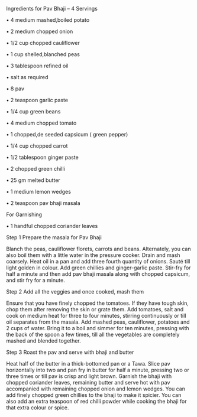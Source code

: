 Ingredients for Pav Bhaji – 4 Servings

•      4 medium mashed,boiled potato

•      2 medium chopped onion

•      1/2 cup chopped cauliflower

•      1 cup shelled,blanched peas

•      3 tablespoon refined oil

•      salt as required

•      8 pav

•      2 teaspoon garlic paste

•      1/4 cup green beans

•      4 medium chopped tomato

•      1 chopped,de seeded capsicum ( green pepper)

•      1/4 cup chopped carrot

•      1/2 tablespoon ginger paste

•      2 chopped green chilli

•      25 gm melted butter

•      1 medium lemon wedges

•      2 teaspoon pav bhaji masala

For Garnishing

•      1 handful chopped coriander leaves

Step 1 Prepare the masala for Pav Bhaji

Blanch the peas, cauliflower florets, carrots and beans. Alternately, you can also boil them with a little water in the pressure cooker. Drain and mash coarsely. Heat oil in a pan and add three fourth quantity of onions. Sauté till light golden in colour. Add green chillies and ginger-garlic paste. Stir-fry for half a minute and then add pav bhaji masala along with chopped capsicum, and stir fry for a minute.

Step 2 Add all the veggies and once cooked, mash them

Ensure that you have finely chopped the tomatoes. If they have tough skin, chop them after removing the skin or grate them. Add tomatoes, salt and cook on medium heat for three to four minutes, stirring continuously or till oil separates from the masala. Add mashed peas, cauliflower, potatoes and 2 cups of water. Bring it to a boil and simmer for ten minutes, pressing with the back of the spoon a few times, till all the vegetables are completely mashed and blended together.

Step 3 Roast the pav and serve with bhaji and butter

Heat half of the butter in a thick-bottomed pan or a Tawa. Slice pav horizontally into two and pan fry in butter for half a minute, pressing two or three times or till pav is crisp and light brown. Garnish the bhaji with chopped coriander leaves, remaining butter and serve hot with pav accompanied with remaining chopped onion and lemon wedges. You can add finely chopped green chillies to the bhaji to make it spicier. You can also add an extra teaspoon of red chilli powder while cooking the bhaji for that extra colour or spice.

